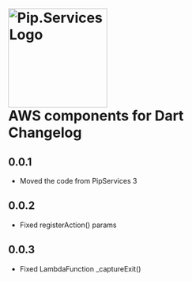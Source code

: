 # <img src="https://uploads-ssl.webflow.com/5ea5d3315186cf5ec60c3ee4/5edf1c94ce4c859f2b188094_logo.svg" alt="Pip.Services Logo" width="200"> <br/> AWS components for Dart Changelog

## 0.0.1

- Moved the code from PipServices 3

## 0.0.2

- Fixed registerAction() params

## 0.0.3

- Fixed LambdaFunction _captureExit()

